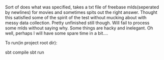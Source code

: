 Sort of does what was specified, takes a txt file of freebase mIds(seperated by newlines) for movies and sometimes spits out the right answer. Thought this satisfied some of the spirit of the test without mucking about with messy data collection. Pretty unfinished still though. Will fail to process some mIds without saying why. Some things are hacky and inelegant. Oh well, perhaps I will have some spare time in a bit....

To run(in project root dir):

sbt compile
sbt run
